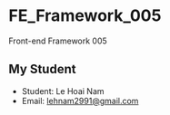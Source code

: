 # FE_Framework_005
Front-end Framework 005

## My Student
* Student: Le Hoai Nam
* Email: lehnam2991@gmail.com